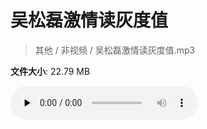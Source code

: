 # 吴松磊激情读灰度值

> 其他 / 非视频 / 吴松磊激情读灰度值.mp3

**文件大小**: 22.79 MB

<audio preload="none" controls><source src="https://file.hsyhx.top/archive/其他/非视频/吴松磊激情读灰度值.mp3" type="audio/mpeg">您的浏览器不支持此音频格式</audio>